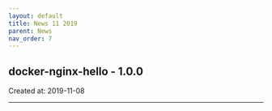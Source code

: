 ```yaml
---
layout: default
title: News 11 2019
parent: News
nav_order: 7
---
```




## docker-nginx-hello - 1.0.0


Created at: 2019-11-08

---

